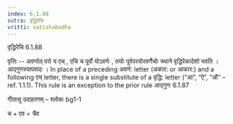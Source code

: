 ```yaml
---
index: 6.1.88
sutra: वृद्धिरेचि
vritti: satishabodha
---
```



 वृद्धिरेचि 6.1.88 


वृत्तिः -- अवर्णात् परो य एच् , एचि च पूर्वो योऽवर्णः , तयोः पूर्वपरयोरवर्णैचोः स्थाने वृद्धिरेकादेशो भवति । आद्गुणस्यापवादः । In place of a preceding अवर्ण: letter (अकार: or आकार:) and a following एच् letter, there is a single substitute of a वृद्धि: letter (“आ”, “ऐ”, “औ” – ref. 1.1.1). This rule is an exception to the prior rule आद्गुणः 6.1.87 


गीतासु उदाहरणम् – श्लोकः bg1-1 


च + एव = चैव 


